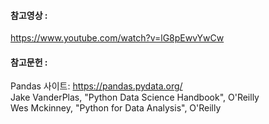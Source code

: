 #### 참고영상 : 
https://www.youtube.com/watch?v=lG8pEwvYwCw  
#### 참고문헌 :
Pandas 사이트: https://pandas.pydata.org/  
Jake VanderPlas, "Python Data Science Handbook", O'Reilly  
Wes Mckinney, "Python for Data Analysis", O'Reilly  
  

